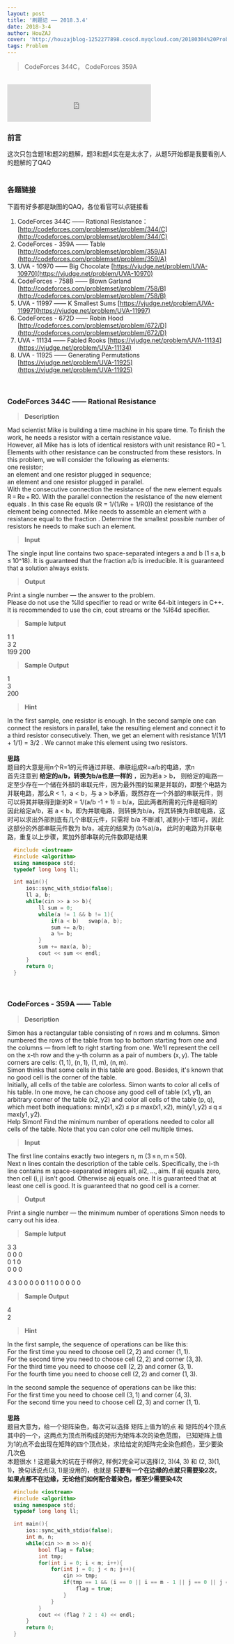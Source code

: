 ```yaml
---
layout: post
title: '刷题记 —— 2018.3.4'
date: 2018-3-4
author: HouZAJ
cover: 'http://houzajblog-1252277898.coscd.myqcloud.com/20180304%20Problem0304/%E6%9C%AA%E6%A0%87%E9%A2%98-1-01.png'
tags: Problem
---
```


> CodeForces 344C， CodeForces 359A

<br>

<iframe type="text/html" src="http://music.163.com/outchain/player?type=2&id=63486&auto=0&height=66" frameborder="no" border="0" marginwidth="0" marginheight="0" width="330" height="86"></iframe>      

<br>

### 前言  
这次只包含题1和题2的题解，题3和题4实在是太水了，从题5开始都是我要看别人的题解的了QAQ  
<br>

### 各题链接  
下面有好多都是缺图的QAQ，各位看官可以点链接看  
1. CodeForces 344C —— Rational Resistance： [http://codeforces.com/problemset/problem/344/C](http://codeforces.com/problemset/problem/344/C)  
2. CodeForces - 359A —— Table [http://codeforces.com/problemset/problem/359/A](http://codeforces.com/problemset/problem/359/A)  
3. UVA - 10970 —— Big Chocolate [https://vjudge.net/problem/UVA-10970](https://vjudge.net/problem/UVA-10970)  
4. CodeForces - 758B —— Blown Garland [http://codeforces.com/problemset/problem/758/B](http://codeforces.com/problemset/problem/758/B)
5. UVA - 11997 —— K Smallest Sums [https://vjudge.net/problem/UVA-11997](https://vjudge.net/problem/UVA-11997)  
6. CodeForces - 672D —— Robin Hood [http://codeforces.com/problemset/problem/672/D](http://codeforces.com/problemset/problem/672/D)  
7. UVA - 11134 —— Fabled Rooks [https://vjudge.net/problem/UVA-11134](https://vjudge.net/problem/UVA-11134)  
8. UVA - 11925 —— Generating Permutations [https://vjudge.net/problem/UVA-11925](https://vjudge.net/problem/UVA-11925)  
<br>  

### CodeForces 344C —— Rational Resistance    
> **Description**  

Mad scientist Mike is building a time machine in his spare time. To finish the work, he needs a resistor with a certain resistance value.  
However, all Mike has is lots of identical resistors with unit resistance R0 = 1. Elements with other resistance can be constructed from these resistors. In this problem, we will consider the following as elements:  
one resistor;  
an element and one resistor plugged in sequence;  
an element and one resistor plugged in parallel.  
With the consecutive connection the resistance of the new element equals R = Re + R0. With the parallel connection the resistance of the new element equals . In this case Re equals (R = 1/(1/Re + 1/R0)) the resistance of the element being connected.
Mike needs to assemble an element with a resistance equal to the fraction . Determine the smallest possible number of resistors he needs to make such an element.  

> **Input**    

The single input line contains two space-separated integers a and b (1 ≤ a, b ≤ 10^18). It is guaranteed that the fraction a/b is irreducible. It is guaranteed that a solution always exists.  

> **Output**    

Print a single number — the answer to the problem.  
Please do not use the %lld specifier to read or write 64-bit integers in С++. It is recommended to use the cin, cout streams or the %I64d specifier.  

> **Sample Iutput**   

1 1    
3 2   
199 200    

> **Sample Output**    

1  
3  
200  

> **Hint**    

In the first sample, one resistor is enough.
In the second sample one can connect the resistors in parallel, take the resulting element and connect it to a third resistor consecutively. Then, we get an element with resistance 1/(1/1 + 1/1) = 3/2 . We cannot make this element using two resistors.  
<br>
**思路**  
题目的大意是用n个R=1的元件通过并联、串联组成R=a/b的电路，求n  
首先注意到 **给定的a/b，转换为b/a也是一样的** ，因为若a > b， 则给定的电路一定至少存在一个储在外部的串联元件，因为最外围的如果是并联的，即整个电路为并联电路，那么R < 1，a < b，与 a > b矛盾，既然存在一个外部的串联元件，则可以将其并联得到新的R = 1/(a/b -1 + 1) = b/a，因此两者所需的元件是相同的    
因此给定a/b，若 a < b，即为并联电路，则转换为b/a，将其转换为串联电路，这时可以求出外部到底有几个串联元件，只需将 b/a 不断减1, 减到小于1即可，因此这部分的外部串联元件数为 b/a，减完的结果为 (b%a)/a， 此时的电路为并联电路，重复以上步骤，累加外部串联的元件数即是结果  

```cpp
  #include <iostream>
  #include <algorithm>
  using namespace std;
  typedef long long ll;

  int main(){
      ios::sync_with_stdio(false);
      ll a, b;
      while(cin >> a >> b){
          ll sum = 0;
          while(a != 1 && b != 1){
              if(a < b)   swap(a, b);
              sum += a/b;
              a %= b;
          }
          sum += max(a, b);
          cout << sum << endl;
      }
      return 0;
  }
```
<br>

### CodeForces - 359A —— Table     
> **Description**  

Simon has a rectangular table consisting of n rows and m columns. Simon numbered the rows of the table from top to bottom starting from one and the columns — from left to right starting from one. We'll represent the cell on the x-th row and the y-th column as a pair of numbers (x, y). The table corners are cells: (1, 1), (n, 1), (1, m), (n, m).    
Simon thinks that some cells in this table are good. Besides, it's known that no good cell is the corner of the table.  
Initially, all cells of the table are colorless. Simon wants to color all cells of his table. In one move, he can choose any good cell of table (x1, y1), an arbitrary corner of the table (x2, y2) and color all cells of the table (p, q), which meet both inequations: min(x1, x2) ≤ p ≤ max(x1, x2), min(y1, y2) ≤ q ≤ max(y1, y2).  
Help Simon! Find the minimum number of operations needed to color all cells of the table. Note that you can color one cell multiple times.  


> **Input**    

The first line contains exactly two integers n, m (3 ≤ n, m ≤ 50).   
Next n lines contain the description of the table cells. Specifically, the i-th line contains m space-separated integers ai1, ai2, ..., aim. If aij equals zero, then cell (i, j) isn't good. Otherwise aij equals one. It is guaranteed that at least one cell is good. It is guaranteed that no good cell is a corner.   


> **Output**    

Print a single number — the minimum number of operations Simon needs to carry out his idea.   

> **Sample Iutput**   

3 3  
0 0 0  
0 1 0  
0 0 0  

4 3
0 0 0
0 0 1
1 0 0
0 0 0

> **Sample Output**    

4  
2  

> **Hint**    

In the first sample, the sequence of operations can be like this:  
For the first time you need to choose cell (2, 2) and corner (1, 1).  
For the second time you need to choose cell (2, 2) and corner (3, 3).   
For the third time you need to choose cell (2, 2) and corner (3, 1).  
For the fourth time you need to choose cell (2, 2) and corner (1, 3).   

In the second sample the sequence of operations can be like this:  
For the first time you need to choose cell (3, 1) and corner (4, 3).  
For the second time you need to choose cell (2, 3) and corner (1, 1).  
<br>
**思路**  
题目大意为，给一个矩阵染色，每次可以选择 矩阵上值为1的点 和 矩阵的4个顶点其中的一个，这两点为顶点所构成的矩形为矩阵本次的染色范围， 已知矩阵上值为1的点不会出现在矩阵的四个顶点处，求给给定的矩阵完全染色颜色，至少要染几次色  
本题很水！这题最大的坑在于样例2, 样例2完全可以选择(2, 3)(4, 3) 和 (2, 3)(1, 1)，换句话说点(3, 1)是没用的，也就是 **只要有一个在边缘的点就只需要染2次**，  **如果点都不在边缘，无论他们如何配合着染色，都至少需要染4次**  
```cpp
  #include <iostream>
  #include <algorithm>
  using namespace std;
  typedef long long ll;

  int main(){
      ios::sync_with_stdio(false);
      int m, n;
      while(cin >> m >> n){
          bool flag = false;
          int tmp;
          for(int i = 0; i < m; i++){
              for(int j = 0; j < n; j++){
                  cin >> tmp;
                  if(tmp == 1 && (i == 0 || i == m - 1 || j == 0 || j == n - 1)){
                      flag = true;
                  }
              }
          }
          cout << (flag ? 2 : 4) << endl;
      }
      return 0;
  }
```
